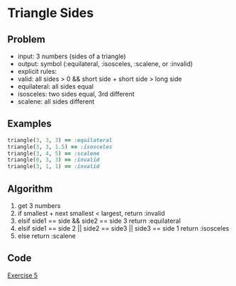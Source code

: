 # Triangle Sides

## Problem

- input: 3 numbers (sides of a triangle)
- output: symbol (:equilateral, :isosceles, :scalene, or :invalid)
- explicit rules:
- valid: all sides > 0 && short side + short side > long side
- equilateral: all sides equal
- isosceles: two sides equal, 3rd different
- scalene: all sides different

## Examples

```ruby
triangle(3, 3, 3) == :equilateral
triangle(3, 3, 1.5) == :isosceles
triangle(3, 4, 5) == :scalene
triangle(0, 3, 3) == :invalid
triangle(3, 1, 1) == :invalid
```

## Algorithm

1. get 3 numbers
2. if smallest + next smallest < largest, return :invalid
3. elsif side1 == side && side2 == side 3 return :equilateral
4. elsif side1 == side 2 || side2 == side3 || side3 == side 1 return :isosceles
5. else return :scalene

## Code

[Exercise 5](/exercise_5.rb)